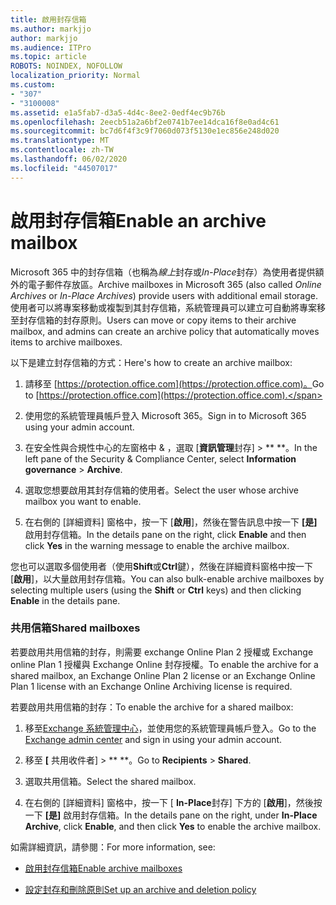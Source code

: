 ```yaml
---
title: 啟用封存信箱
ms.author: markjjo
author: markjjo
ms.audience: ITPro
ms.topic: article
ROBOTS: NOINDEX, NOFOLLOW
localization_priority: Normal
ms.custom:
- "307"
- "3100008"
ms.assetid: e1a5fab7-d3a5-4d4c-8ee2-0edf4ec9b76b
ms.openlocfilehash: 2eecb51a2a6bf2e0741b7ee14dca16f8e0ad4c61
ms.sourcegitcommit: bc7d6f4f3c9f7060d073f5130e1ec856e248d020
ms.translationtype: MT
ms.contentlocale: zh-TW
ms.lasthandoff: 06/02/2020
ms.locfileid: "44507017"
---
```

# <a name="enable-an-archive-mailbox"></a><span data-ttu-id="9e66f-102">啟用封存信箱</span><span class="sxs-lookup"><span data-stu-id="9e66f-102">Enable an archive mailbox</span></span>

<span data-ttu-id="9e66f-103">Microsoft 365 中的封存信箱（也稱為*線上*封存或*In-Place*封存）為使用者提供額外的電子郵件存放區。</span><span class="sxs-lookup"><span data-stu-id="9e66f-103">Archive mailboxes in Microsoft 365 (also called *Online Archives* or *In-Place Archives*) provide users with additional email storage.</span></span> <span data-ttu-id="9e66f-104">使用者可以將專案移動或複製到其封存信箱，系統管理員可以建立可自動將專案移至封存信箱的封存原則。</span><span class="sxs-lookup"><span data-stu-id="9e66f-104">Users can move or copy items to their archive mailbox, and admins can create an archive policy that automatically moves items to archive mailboxes.</span></span>
  
<span data-ttu-id="9e66f-105">以下是建立封存信箱的方式：</span><span class="sxs-lookup"><span data-stu-id="9e66f-105">Here's how to create an archive mailbox:</span></span>
  
1. <span data-ttu-id="9e66f-106">請移至 [https://protection.office.com](https://protection.office.com)。</span><span class="sxs-lookup"><span data-stu-id="9e66f-106">Go to [https://protection.office.com](https://protection.office.com).</span></span>

2. <span data-ttu-id="9e66f-107">使用您的系統管理員帳戶登入 Microsoft 365。</span><span class="sxs-lookup"><span data-stu-id="9e66f-107">Sign in to Microsoft 365 using your admin account.</span></span>

3. <span data-ttu-id="9e66f-108">在安全性與合規性中心的左窗格中 &amp; ，選取 [**資訊管理**封存] \> \*\* \*\*。</span><span class="sxs-lookup"><span data-stu-id="9e66f-108">In the left pane of the Security &amp; Compliance Center, select **Information governance** \> **Archive**.</span></span>

4. <span data-ttu-id="9e66f-109">選取您想要啟用其封存信箱的使用者。</span><span class="sxs-lookup"><span data-stu-id="9e66f-109">Select the user whose archive mailbox you want to enable.</span></span>

5. <span data-ttu-id="9e66f-110">在右側的 [詳細資料] 窗格中，按一下 [**啟用**]，然後在警告訊息中按一下 **[是]** 啟用封存信箱。</span><span class="sxs-lookup"><span data-stu-id="9e66f-110">In the details pane on the right, click **Enable** and then click **Yes** in the warning message to enable the archive mailbox.</span></span>

<span data-ttu-id="9e66f-111">您也可以選取多個使用者（使用**Shift**或**Ctrl**鍵），然後在詳細資料窗格中按一下 [**啟用**]，以大量啟用封存信箱。</span><span class="sxs-lookup"><span data-stu-id="9e66f-111">You can also bulk-enable archive mailboxes by selecting multiple users (using the **Shift** or **Ctrl** keys) and then clicking **Enable** in the details pane.</span></span>
  
### <a name="shared-mailboxes"></a><span data-ttu-id="9e66f-112">共用信箱</span><span class="sxs-lookup"><span data-stu-id="9e66f-112">Shared mailboxes</span></span>

<span data-ttu-id="9e66f-113">若要啟用共用信箱的封存，則需要 exchange Online Plan 2 授權或 Exchange online Plan 1 授權與 Exchange Online 封存授權。</span><span class="sxs-lookup"><span data-stu-id="9e66f-113">To enable the archive for a shared mailbox, an Exchange Online Plan 2 license or an Exchange Online Plan 1 license with an Exchange Online Archiving license is required.</span></span>  

<span data-ttu-id="9e66f-114">若要啟用共用信箱的封存：</span><span class="sxs-lookup"><span data-stu-id="9e66f-114">To enable the archive for a shared mailbox:</span></span>

1. <span data-ttu-id="9e66f-115">移至[Exchange 系統管理中心](https://outlook.office365.com/ecp)，並使用您的系統管理員帳戶登入。</span><span class="sxs-lookup"><span data-stu-id="9e66f-115">Go to the [Exchange admin center](https://outlook.office365.com/ecp) and sign in using your admin account.</span></span>

2. <span data-ttu-id="9e66f-116">移至 **[** 共用收件者]  >  \*\* \*\*。</span><span class="sxs-lookup"><span data-stu-id="9e66f-116">Go to **Recipients** > **Shared**.</span></span>

3. <span data-ttu-id="9e66f-117">選取共用信箱。</span><span class="sxs-lookup"><span data-stu-id="9e66f-117">Select the shared mailbox.</span></span>

4. <span data-ttu-id="9e66f-118">在右側的 [詳細資料] 窗格中，按一下 [ **In-Place**封存] 下方的 [**啟用**]，然後按一下 **[是]** 啟用封存信箱。</span><span class="sxs-lookup"><span data-stu-id="9e66f-118">In the details pane on the right, under **In-Place Archive**, click **Enable**, and then click **Yes** to enable the archive mailbox.</span></span>

<span data-ttu-id="9e66f-119">如需詳細資訊，請參閱：</span><span class="sxs-lookup"><span data-stu-id="9e66f-119">For more information, see:</span></span>
  
- [<span data-ttu-id="9e66f-120">啟用封存信箱</span><span class="sxs-lookup"><span data-stu-id="9e66f-120">Enable archive mailboxes</span></span>](https://docs.microsoft.com/microsoft-365/compliance/enable-archive-mailboxes)

- [<span data-ttu-id="9e66f-121">設定封存和刪除原則</span><span class="sxs-lookup"><span data-stu-id="9e66f-121">Set up an archive and deletion policy</span></span>](https://docs.microsoft.com//office365/securitycompliance/set-up-an-archive-and-deletion-policy-for-mailboxes)
